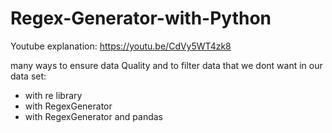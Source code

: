 # Regex-Generator-with-Python

Youtube explanation: https://youtu.be/CdVy5WT4zk8

many ways to ensure data Quality and to filter data that we dont want in our data set:
 - with re library
 - with RegexGenerator
 - with RegexGenerator and pandas

